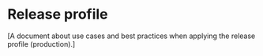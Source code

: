 # Release profile

[A document about use cases and best practices when applying the release profile (production).]
